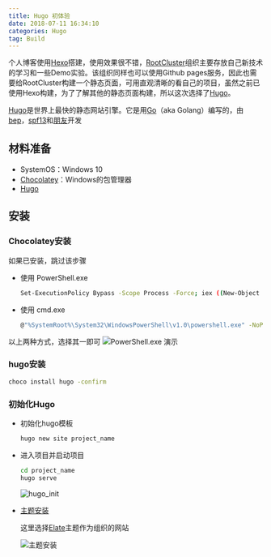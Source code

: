 ```yaml
---
title: Hugo 初体验 
date: 2018-07-11 16:34:10
categories: Hugo
tag: Build
---
```


个人博客使用[Hexo](https://hexo.io/zh-cn/index.html)搭建，使用效果很不错，[RootCluster](https://github.com/RootCluster)组织主要存放自己新技术的学习和一些Demo实验。该组织同样也可以使用Github pages服务，因此也需要给RootCluster构建一个静态页面，可用直观清晰的看自己的项目，虽然之前已使用Hexo构建，为了了解其他的静态页面构建，所以这次选择了[Hugo](https://gohugo.io)。

[Hugo](https://gohugo.io)是世界上最快的静态网站引擎。它是用[Go](https://golang.org)（aka Golang）编写的，由[bep](https://github.com/bep)，[spf13](https://github.com/spf13)和[朋友](https://github.com/gohugoio/hugo/graphs/contributors)开发

<!-- more -->

## 材料准备
* SystemOS：Windows 10
* [Chocolatey](https://chocolatey.org)：Windows的包管理器
* [Hugo](https://gohugo.io/getting-started/installing)

## 安装
### Chocolatey安装
如果已安装，跳过该步骤  
* 使用 PowerShell.exe
    ```bash
    Set-ExecutionPolicy Bypass -Scope Process -Force; iex ((New-Object System.Net.WebClient).DownloadString('https://chocolatey.org/install.ps1'))
    ```
* 使用 cmd.exe
    ```bash
    @"%SystemRoot%\System32\WindowsPowerShell\v1.0\powershell.exe" -NoProfile -InputFormat None -ExecutionPolicy Bypass -Command "iex ((New-Object System.Net.WebClient).DownloadString('https://chocolatey.org/install.ps1'))" && SET "PATH=%PATH%;%ALLUSERSPROFILE%\chocolatey\bin"
    ```
以上两种方式，选择其一即可
![PowerShell.exe 演示](https://res.cloudinary.com/incoder/image/upload/v1531314279/blog/hugo_install.png)

### hugo安装

```bash
choco install hugo -confirm
```

### 初始化Hugo
* 初始化hugo模板
    ```bash
    hugo new site project_name
    ```
* 进入项目并启动项目
    ```bash
    cd project_name 
    hugo serve
    ```
    ![hugo_init](https://res.cloudinary.com/incoder/image/upload/v1531314737/blog/hugo_init.png)

* [主题安装](https://themes.gohugo.io)

    这里选择[Elate](https://themes.gohugo.io/hugo-elate-theme)主题作为组织的网站

    ![主题安装](https://res.cloudinary.com/incoder/image/upload/v1531316293/blog/hugo_theme.png)